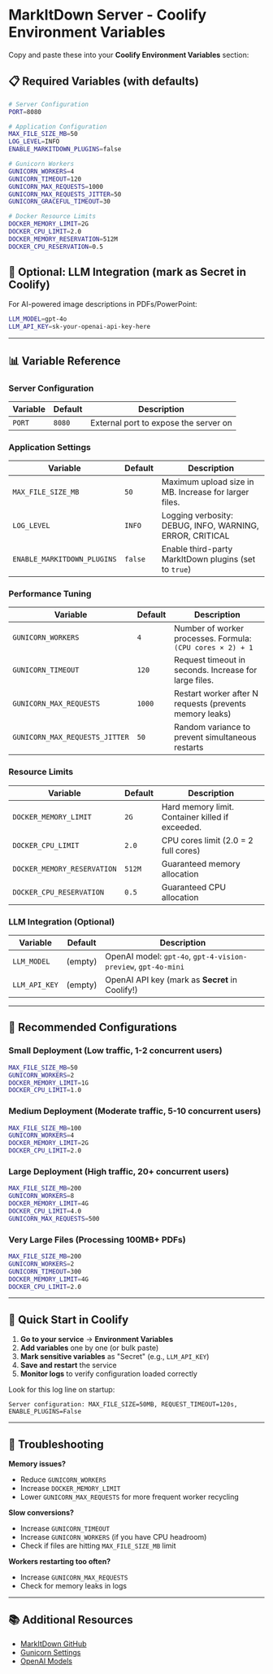 # MarkItDown Server - Coolify Environment Variables

Copy and paste these into your **Coolify Environment Variables** section:

## 📋 **Required Variables** (with defaults)

```bash
# Server Configuration
PORT=8080

# Application Configuration
MAX_FILE_SIZE_MB=50
LOG_LEVEL=INFO
ENABLE_MARKITDOWN_PLUGINS=false

# Gunicorn Workers
GUNICORN_WORKERS=4
GUNICORN_TIMEOUT=120
GUNICORN_MAX_REQUESTS=1000
GUNICORN_MAX_REQUESTS_JITTER=50
GUNICORN_GRACEFUL_TIMEOUT=30

# Docker Resource Limits
DOCKER_MEMORY_LIMIT=2G
DOCKER_CPU_LIMIT=2.0
DOCKER_MEMORY_RESERVATION=512M
DOCKER_CPU_RESERVATION=0.5
```

## 🔐 **Optional: LLM Integration** (mark as Secret in Coolify)

For AI-powered image descriptions in PDFs/PowerPoint:

```bash
LLM_MODEL=gpt-4o
LLM_API_KEY=sk-your-openai-api-key-here
```

---

## 📊 **Variable Reference**

### **Server Configuration**

| Variable | Default | Description |
|----------|---------|-------------|
| `PORT` | `8080` | External port to expose the server on |

### **Application Settings**

| Variable | Default | Description |
|----------|---------|-------------|
| `MAX_FILE_SIZE_MB` | `50` | Maximum upload size in MB. Increase for larger files. |
| `LOG_LEVEL` | `INFO` | Logging verbosity: DEBUG, INFO, WARNING, ERROR, CRITICAL |
| `ENABLE_MARKITDOWN_PLUGINS` | `false` | Enable third-party MarkItDown plugins (set to `true`) |

### **Performance Tuning**

| Variable | Default | Description |
|----------|---------|-------------|
| `GUNICORN_WORKERS` | `4` | Number of worker processes. Formula: `(CPU cores × 2) + 1` |
| `GUNICORN_TIMEOUT` | `120` | Request timeout in seconds. Increase for large files. |
| `GUNICORN_MAX_REQUESTS` | `1000` | Restart worker after N requests (prevents memory leaks) |
| `GUNICORN_MAX_REQUESTS_JITTER` | `50` | Random variance to prevent simultaneous restarts |

### **Resource Limits**

| Variable | Default | Description |
|----------|---------|-------------|
| `DOCKER_MEMORY_LIMIT` | `2G` | Hard memory limit. Container killed if exceeded. |
| `DOCKER_CPU_LIMIT` | `2.0` | CPU cores limit (2.0 = 2 full cores) |
| `DOCKER_MEMORY_RESERVATION` | `512M` | Guaranteed memory allocation |
| `DOCKER_CPU_RESERVATION` | `0.5` | Guaranteed CPU allocation |

### **LLM Integration (Optional)**

| Variable | Default | Description |
|----------|---------|-------------|
| `LLM_MODEL` | (empty) | OpenAI model: `gpt-4o`, `gpt-4-vision-preview`, `gpt-4o-mini` |
| `LLM_API_KEY` | (empty) | OpenAI API key (mark as **Secret** in Coolify!) |

---

## 🎯 **Recommended Configurations**

### **Small Deployment** (Low traffic, 1-2 concurrent users)
```bash
MAX_FILE_SIZE_MB=50
GUNICORN_WORKERS=2
DOCKER_MEMORY_LIMIT=1G
DOCKER_CPU_LIMIT=1.0
```

### **Medium Deployment** (Moderate traffic, 5-10 concurrent users)
```bash
MAX_FILE_SIZE_MB=100
GUNICORN_WORKERS=4
DOCKER_MEMORY_LIMIT=2G
DOCKER_CPU_LIMIT=2.0
```

### **Large Deployment** (High traffic, 20+ concurrent users)
```bash
MAX_FILE_SIZE_MB=200
GUNICORN_WORKERS=8
DOCKER_MEMORY_LIMIT=4G
DOCKER_CPU_LIMIT=4.0
GUNICORN_MAX_REQUESTS=500
```

### **Very Large Files** (Processing 100MB+ PDFs)
```bash
MAX_FILE_SIZE_MB=200
GUNICORN_WORKERS=2
GUNICORN_TIMEOUT=300
DOCKER_MEMORY_LIMIT=4G
DOCKER_CPU_LIMIT=2.0
```

---

## 🚀 **Quick Start in Coolify**

1. **Go to your service** → **Environment Variables**
2. **Add variables** one by one (or bulk paste)
3. **Mark sensitive variables** as "Secret" (e.g., `LLM_API_KEY`)
4. **Save and restart** the service
5. **Monitor logs** to verify configuration loaded correctly

Look for this log line on startup:
```
Server configuration: MAX_FILE_SIZE=50MB, REQUEST_TIMEOUT=120s, ENABLE_PLUGINS=False
```

---

## 🔧 **Troubleshooting**

**Memory issues?**
- Reduce `GUNICORN_WORKERS`
- Increase `DOCKER_MEMORY_LIMIT`
- Lower `GUNICORN_MAX_REQUESTS` for more frequent worker recycling

**Slow conversions?**
- Increase `GUNICORN_TIMEOUT`
- Increase `GUNICORN_WORKERS` (if you have CPU headroom)
- Check if files are hitting `MAX_FILE_SIZE_MB` limit

**Workers restarting too often?**
- Increase `GUNICORN_MAX_REQUESTS`
- Check for memory leaks in logs

---

## 📚 **Additional Resources**

- [MarkItDown GitHub](https://github.com/microsoft/markitdown)
- [Gunicorn Settings](https://docs.gunicorn.org/en/stable/settings.html)
- [OpenAI Models](https://platform.openai.com/docs/models)
